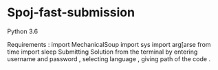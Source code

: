 # Spoj-fast-submission
Python 3.6

Requirements :
        import MechanicalSoup
        import sys
        import arg[arse
        from time import sleep
Submitting Solution from the terminal by entering username and password , selecting language , giving path of the code .
